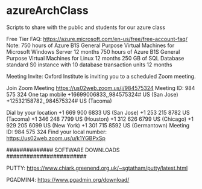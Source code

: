 # azureArchClass
Scripts to share with the public and students for our azure class


Free Tier FAQ:
https://azure.microsoft.com/en-us/free/free-account-faq/
Note:
750 hours of Azure B1S General Purpose Virtual Machines for Microsoft Windows Server	12 months
750 hours of Azure B1S General Purpose Virtual Machines for Linux	12 months
250 GB of SQL Database standard S0 instance with 10 database transaction units	12 months



Meeting Invite:
Oxford Institute is inviting you to a scheduled Zoom meeting.

Join Zoom Meeting
https://us02web.zoom.us/j/984575324
Meeting ID: 984 575 324
One tap mobile
+16699006833,,984575324# US (San Jose)
+12532158782,,984575324# US (Tacoma)

Dial by your location
        +1 669 900 6833 US (San Jose)
        +1 253 215 8782 US (Tacoma)
        +1 346 248 7799 US (Houston)
        +1 312 626 6799 US (Chicago)
        +1 929 205 6099 US (New York)
        +1 301 715 8592 US (Germantown)
Meeting ID: 984 575 324
Find your local number: https://us02web.zoom.us/u/k1YGBPxSp





############## SOFTWARE DOWNLOADS ########################

PUTTY:
https://www.chiark.greenend.org.uk/~sgtatham/putty/latest.html

PGADMIN4:
https://www.pgadmin.org/download/
